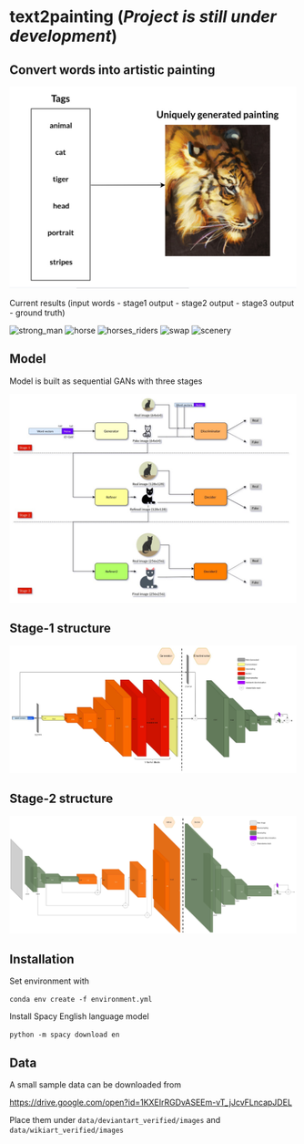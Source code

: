 # text2painting (*Project is still under development*)

## Convert words into artistic painting

![definition](./assets/simple_task_definition.jpg "definition")

Current results (input words - stage1 output - stage2 output - stage3 output - ground truth)

![strong_man](./assets/strong_man.png "strong_man")
![horse](./assets/horse.png "horse")
![horses_riders](./assets/horses_riders.png "horses_riders")
![swap](./assets/swap.png "swap")
![scenery](./assets/scenery.png "scenery")

## Model

Model is built as sequential GANs with three stages

![basic](./assets/basic_model.jpg "basic")

## Stage-1 structure

![stage1](./assets/gan1.jpg "stage1")

## Stage-2 structure

![stage2](./assets/gan2.jpg "stage2")

## Installation

Set environment with

`conda env create -f environment.yml`

Install Spacy English language model

`python -m spacy download en`

## Data

A small sample data can be downloaded from

https://drive.google.com/open?id=1KXEIrRGDvASEEm-vT_jJcvFLncapJDEL

Place them under `data/deviantart_verified/images` and `data/wikiart_verified/images`

